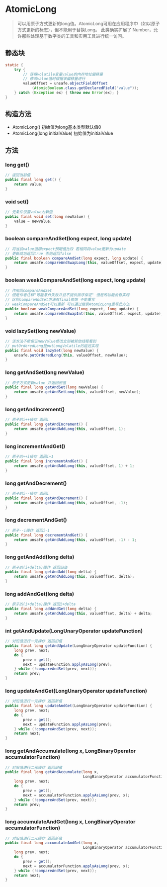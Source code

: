 # AtomicLong
> 可以用原子方式更新的long值。AtomicLong可用在应用程序中（如以原子方式更新的标志），但不能用于替换Long。
> 此类确实扩展了 Number，允许那些处理基于数字类的工具和实用工具进行统一访问。

## 静态块
```java
static {
    try {
        // 获得volatile变量value的内存地址偏移量
        // 修改value值时根据该偏移量进行
        valueOffset = unsafe.objectFieldOffset
            (AtomicBoolean.class.getDeclaredField("value"));
    } catch (Exception ex) { throw new Error(ex); }
}
```

## 构造方法
- AtomicLong() 初始值为long基本类型默认值0  
- AtomicLong(long initialValue) 初始值为initialValue  

## 方法
### long get()
```java
// 返回当前值
public final long get() {
    return value;
}
```

### void set()
```java
// 无条件设置value为新值
public final void set(long newValue) {
    value = newValue;
}
```

### boolean compareAndSet(long expect, long update)
```java
// 将当前value值跟expect预期值比较 若相同将value更新为update
// 更新成功返回true 否则返回false
public final boolean compareAndSet(long expect, long update) {
    return unsafe.compareAndSwapLong(this, valueOffset, expect, update);
}
```

### boolean weakCompareAndSet(long expect, long update)
```java
// 作用同compareAndSet 
// 但是作者注释"可能意外失败并且不提供排序保证" 但是改功能没有实现 
// 区别compareAndSet方法有final修饰 不能重写
// weakCompareAndSet可以重新 可以通过继承AtomicLong重写此方法
public boolean weakCompareAndSet(long expect, long update) {
    return unsafe.compareAndSwapInt(this, valueOffset, expect, update);
}
```

### void lazySet(long newValue)
```java
// 该方法不能保证newValue修改立刻被其他线程看到
// putOrderedLong是putLongVolatile的延迟实现
public final void lazySet(long newValue) {
    unsafe.putOrderedLong(this, valueOffset, newValue);
}
```

### long getAndSet(long newValue)
```java
// 原子方式更新value 并返回旧值
public final long getAndSet(long newValue) {
    return unsafe.getAndSetLong(this, valueOffset, newValue);
}
```

### long getAndIncrement()
```java
// 原子的i++操作 返回i
public final long getAndIncrement() {
    return unsafe.getAndAddLong(this, valueOffset, 1);
}
```

### long incrementAndGet()
```java
// 原子的++i操作 返回i+1
public final long incrementAndGet() {
    return unsafe.getAndAddLong(this, valueOffset, 1) + 1;
}
```

### long getAndDecrement()
```java
// 原子的i--操作 返回i
public final long getAndDecrement() {
    return unsafe.getAndAddLong(this, valueOffset, -1);
}
```

### long decrementAndGet()
```java
// 原子--i操作 返回i-1
public final long decrementAndGet() {
    return unsafe.getAndAddLong(this, valueOffset, -1) - 1;
}
```

### long getAndAdd(long delta)
```java
// 原子的(i+delta)操作 返回旧值
public final long getAndAdd(long delta) {
    return unsafe.getAndAddLong(this, valueOffset, delta);
}
```

### long addAndGet(long delta)
```java
// 原子的(i+delta)操作 返回i+delta
public final long addAndGet(long delta) {
    return unsafe.getAndAddLong(this, valueOffset, delta) + delta;
}
```

### int getAndUpdate(LongUnaryOperator updateFunction)
```java
// 对旧值进行一元操作 返回旧值
public final long getAndUpdate(LongUnaryOperator updateFunction) {
    long prev, next;
    do {
        prev = get();
        next = updateFunction.applyAsLong(prev);
    } while (!compareAndSet(prev, next));
    return prev;
}
```

### long updateAndGet(LongUnaryOperator updateFunction)
```java
// 对旧值进行一元操作 返回新值
public final long updateAndGet(LongUnaryOperator updateFunction) {
    long prev, next;
    do {
        prev = get();
        next = updateFunction.applyAsLong(prev);
    } while (!compareAndSet(prev, next));
    return next;
}
```

### long getAndAccumulate(long x, LongBinaryOperator accumulatorFunction)
```java
// 对旧值进行二元操作 返回旧值
public final long getAndAccumulate(long x,
                                   LongBinaryOperator accumulatorFunction) {
    long prev, next;
    do {
        prev = get();
        next = accumulatorFunction.applyAsLong(prev, x);
    } while (!compareAndSet(prev, next));
    return prev;
}
```

### long accumulateAndGet(long x, LongBinaryOperator accumulatorFunction)
```java
// 对旧值进行二元操作 返回新值
public final long accumulateAndGet(long x,
                                   LongBinaryOperator accumulatorFunction) {
    long prev, next;
    do {
        prev = get();
        next = accumulatorFunction.applyAsLong(prev, x);
    } while (!compareAndSet(prev, next));
    return next;
}
```
